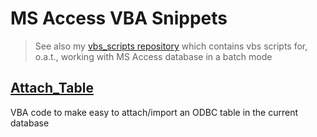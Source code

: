 # MS Access VBA Snippets

> See also my [vbs_scripts repository](https://github.com/cavo789/vbs_scripts#classesmsaccessvbs) which contains vbs scripts for, o.a.t., working with MS Access database in a batch mode

## [Attach_Table](Modules/Attach_Table/readme.md)

VBA code to make easy to attach/import an ODBC table in the current database